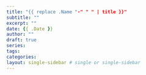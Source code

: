 ```yaml
---
title: "{{ replace .Name "-" " " | title }}"
subtitle: ""
excerpt: ""
date: {{ .Date }}
author: ""
draft: true
series:
tags:
categories:
layout: single-sidebar # single or single-sidebar
---
```

